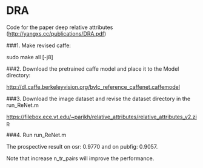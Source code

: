# DRA
Code for the paper deep relative attributes (http://yangxs.cc/publications/DRA.pdf)

###1. Make revised caffe:

sudo make all [-j8]

###2. Download the pretrained caffe model and place it to the Model directory:

http://dl.caffe.berkeleyvision.org/bvlc_reference_caffenet.caffemodel

###3. Download the image dataset and revise the dataset directory in the run_ReNet.m

https://filebox.ece.vt.edu/~parikh/relative_attributes/relative_attributes_v2.zip

###4. Run run_ReNet.m

The prospective result on osr: 0.9770 and on pubfig: 0.9057.

Note that increase n_tr_pairs will improve the performance.



